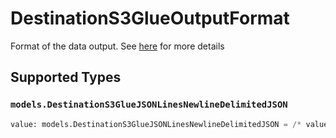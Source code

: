 # DestinationS3GlueOutputFormat

Format of the data output. See <a href="https://docs.airbyte.com/integrations/destinations/s3/#supported-output-schema">here</a> for more details


## Supported Types

### `models.DestinationS3GlueJSONLinesNewlineDelimitedJSON`

```python
value: models.DestinationS3GlueJSONLinesNewlineDelimitedJSON = /* values here */
```

